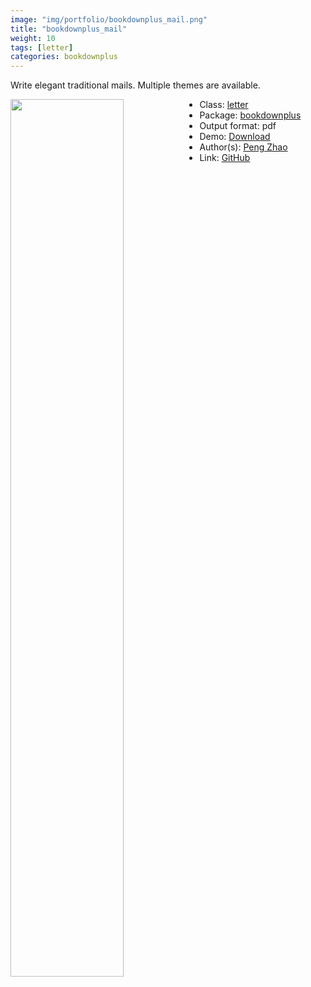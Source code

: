 ```yaml
---
image: "img/portfolio/bookdownplus_mail.png"
title: "bookdownplus_mail"
weight: 10
tags: [letter]
categories: bookdownplus
---
```


Write elegant traditional mails. Multiple themes are available.

<!--more-->

<a href="../../img/portfolio/bookdownplus_mail.png"><img class = "jf-image-shadow" src="../../img/portfolio/bookdownplus_mail.png" style="display: block; margin: auto;" width="60%"  align="left"></a>

- Class: [letter](../../tags/letter)
- Package: [bookdownplus](bookdownplus)
- Output format: pdf
- Demo: [Download](https://pzhaonet.github.io/bookdownplus/inst2/mail/showcase/mail.pdf)
- Author(s): [Peng Zhao](https://pzhao.org)
- Link: [GitHub](https://github.com/pzhaonet/bookdownplus)


